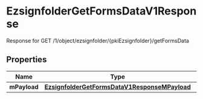 

# EzsignfolderGetFormsDataV1Response

Response for GET /1/object/ezsignfolder/{pkiEzsignfolder}/getFormsData

## Properties

| Name | Type | Description | Notes |
|------------ | ------------- | ------------- | -------------|
|**mPayload** | [**EzsignfolderGetFormsDataV1ResponseMPayload**](EzsignfolderGetFormsDataV1ResponseMPayload.md) |  |  |



